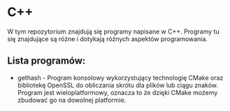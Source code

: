 # C++

W tym repozytorium znajdują się programy napisane w C++. Programy tu się znajdujące są różne i dotykają różnych aspektów programowania.

## Lista programów:

* gethash - Program konsolowy wykorzystujący technologię CMake oraz bibliotekę OpenSSL do obliczania skrótu dla plików lub ciągu znaków. Program jest wieloplatformowy, oznacza to że dzięki CMake możemy zbudować go na dowolnej platformie.